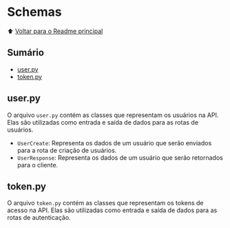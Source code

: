 # Schemas

⬆️ [Voltar para o Readme principal](../../README.md)

## Sumário

- [user.py](#userpy)
- [token.py](#tokenpy)

## user.py

O arquivo `user.py` contém as classes que representam os usuários na API. Elas são utilizadas como entrada e saída de dados para as rotas de usuários.

- `UserCreate`: Representa os dados de um usuário que serão enviados para a rota de criação de usuários.
- `UserResponse`: Representa os dados de um usuário que serão retornados para o cliente.

## token.py

O arquivo `token.py` contém as classes que representam os tokens de acesso na API. Elas são utilizadas como entrada e saída de dados para as rotas de autenticação.
